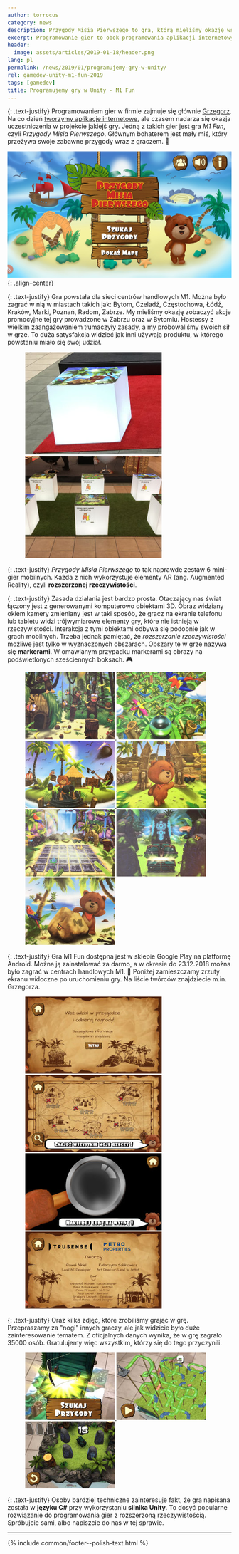 ```yaml
---
author: torrocus
category: news
description: Przygody Misia Pierwszego to gra, którą mieliśmy okazję współtworzyć. To mobilna gra z rozszerzoną rzeczywistością zaprogramowana w Unity.
excerpt: Programowanie gier to obok programowania aplikacji internetowych jedne z naszych ulubionych zajęć. Ostatnio mieliśmy okazję współtworzyć wyjątkową grę.
header:
  image: assets/articles/2019-01-18/header.png
lang: pl
permalink: /news/2019/01/programujemy-gry-w-unity/
rel: gamedev-unity-m1-fun-2019
tags: [gamedev]
title: Programujemy gry w Unity - M1 Fun
---
```


{: .text-justify}
Programowaniem gier w firmie zajmuje się głównie [Grzegorz](https://fractalsoft.org/pl/zespol/lisu).
Na co dzień [tworzymy aplikacje internetowe](https://fractalsoft.org/pl), ale czasem nadarza się okazja uczestniczenia w projekcie jakiejś gry.
Jedną z takich gier jest gra _M1 Fun_, czyli _Przygody Misia Pierwszego_.
Głównym bohaterem jest mały miś, który przeżywa swoje zabawne przygody wraz z graczem.
🐻

![Ekran początkowy gry](/assets/gallery/2019-01-18/game-initial-screen.jpg){: .align-center}

{: .text-justify}
Gra powstała dla sieci centrów handlowych M1.
Można było zagrać w nią w miastach takich jak:
Bytom,
Czeladź,
Częstochowa,
Łódź,
Kraków,
Marki,
Poznań,
Radom,
Zabrze.
My mieliśmy okazję zobaczyć akcje promocyjne tej gry prowadzone w Zabrzu oraz w Bytomiu.
Hostessy z wielkim zaangażowaniem tłumaczyły zasady, a my próbowaliśmy swoich sił w grze.
To duża satysfakcja widzieć jak inni używają produktu, w którego powstaniu miało się swój udział.

<figure class='half'>
  <a href='/assets/gallery/2019-01-18/m1-game-position-in-front.jpg'>
    <img src='/assets/gallery/2019-01-18/thumbs/m1-game-position-in-front.jpg' alt='Scena, hostessy i finałowy boks'>
  </a>
  <a href='/assets/gallery/2019-01-18/m1-game-position-on-right.jpg'>
    <img src='/assets/gallery/2019-01-18/thumbs/m1-game-position-on-right.jpg' alt='6 boksów z markerami'>
  </a>
</figure>

{: .text-justify}
_Przygody Misia Pierwszego_ to tak naprawdę zestaw 6 mini-gier mobilnych.
Każda z nich wykorzystuje elementy AR (ang. Augmented Reality), czyli **rozszerzonej rzeczywistości**.

{: .text-justify}
Zasada działania jest bardzo prosta.
Otaczający nas świat łączony jest z generowanymi komputerowo obiektami 3D.
Obraz widziany okiem kamery zmieniany jest w taki sposób, że gracz na ekranie telefonu lub tabletu widzi trójwymiarowe elementy gry, które nie istnieją w rzeczywistości.
Interakcja z tymi obiektami odbywa się podobnie jak w grach mobilnych.
Trzeba jednak pamiętać, że _rozszerzanie rzeczywistości_ możliwe jest tylko w wyznaczonych obszarach.
Obszary te w grze nazywa się **markerami**.
W omawianym przypadku markerami są obrazy na podświetlonych sześciennych boksach.
🎮

<figure class='third'>
  <a href='/assets/gallery/2019-01-18/01-board.jpg'>
    <img src='/assets/gallery/2019-01-18/thumbs/01-board.jpg' alt='Gromada małp rzucających bananami'>
  </a>
  <a href='/assets/gallery/2019-01-18/02-board.jpg'>
    <img src='/assets/gallery/2019-01-18/thumbs/02-board.jpg' alt='Kula na skomplikowanym torze'>
  </a>
  <a href='/assets/gallery/2019-01-18/03-board.jpg'>
    <img src='/assets/gallery/2019-01-18/thumbs/03-board.jpg' alt='Misiu strzelający z armaty'>
  </a>
  <a href='/assets/gallery/2019-01-18/04-board.jpg'>
    <img src='/assets/gallery/2019-01-18/thumbs/04-board.jpg' alt='Misiu i starożytne budowle'>
  </a>
  <a href='/assets/gallery/2019-01-18/05-board.jpg'>
    <img src='/assets/gallery/2019-01-18/thumbs/05-board.jpg' alt='Plansza 6x6'>
  </a>
  <a href='/assets/gallery/2019-01-18/06-board.jpg'>
    <img src='/assets/gallery/2019-01-18/thumbs/06-board.jpg' alt='Skrzynia ze skarbem'>
  </a>
  <a href='/assets/gallery/2019-01-18/07-end-board.jpg'>
    <img src='/assets/gallery/2019-01-18/thumbs/07-end-board.jpg' alt='Marker końcowy z Misiem Pierwszym'>
  </a>
</figure>

{: .text-justify}
Gra M1 Fun dostępna jest w sklepie Google Play na platformę Android.
Można ją zainstalować za darmo, a w okresie do 23.12.2018 można było zagrać w centrach handlowych M1.
🏬
Poniżej zamieszczamy zrzuty ekranu widoczne po uruchomieniu gry.
Na liście twórców znajdziecie m.in. Grzegorza.

<figure class='half'>
  <a href='/assets/gallery/2019-01-18/game-information-screen.jpg'>
    <img src='/assets/gallery/2019-01-18/thumbs/game-information-screen.jpg' alt='Ekran powitalny gry'>
  </a>
  <a href='/assets/gallery/2019-01-18/game-map-screen.jpg'>
    <img src='/assets/gallery/2019-01-18/thumbs/game-map-screen.jpg' alt='Mapa z minigrami'>
  </a>
  <a href='/assets/gallery/2019-01-18/game-selection-screen.jpg'>
    <img src='/assets/gallery/2019-01-18/thumbs/game-selection-screen.jpg' alt='Szkło powiększające, lupa z gry'>
  </a>
  <a href='/assets/gallery/2019-01-18/game-developers-screen.jpg'>
    <img src='/assets/gallery/2019-01-18/thumbs/game-developers-screen.jpg' alt='Lista twórców gry'>
  </a>
</figure>

{: .text-justify}
Oraz kilka zdjęć, które zrobiliśmy grając w grę.
Przepraszamy za "nogi" innych graczy, ale jak widzicie było duże zainteresowanie tematem.
Z oficjalnych danych wynika, że w grę zagrało 35000 osób.
Gratulujemy więc wszystkim, którzy się do tego przyczynili.

<figure class='third'>
  <a href='/assets/gallery/2019-01-18/08-during-game.jpg'>
    <img src='/assets/gallery/2019-01-18/thumbs/08-during-game.jpg' alt='Przeciwsłoneczne okulary dla misia jako nagroda w grze'>
  </a>
  <a href='/assets/gallery/2019-01-18/09-during-game.jpg'>
    <img src='/assets/gallery/2019-01-18/thumbs/09-during-game.jpg' alt='Skomplikowany tor w rozszerzonej rzeczywistości'>
  </a>
  <a href='/assets/gallery/2019-01-18/10-during-game.jpg'>
    <img src='/assets/gallery/2019-01-18/thumbs/10-during-game.jpg' alt='Skrzynia ze skarbami w wirtualnej rzeczywistości'>
  </a>
</figure>

{: .text-justify}
Osoby bardziej techniczne zainteresuje fakt, że gra napisana została w **języku C#** przy wykorzystaniu **silnika Unity**.
To dosyć popularne rozwiązanie do programowania gier z rozszerzoną rzeczywistością.
Spróbujcie sami, albo napiszcie do nas w tej sprawie.

----
{% include common/footer--polish-text.html %}
